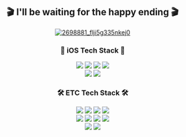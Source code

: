 <div align="center">
  
## 🎬 I'll be waiting for the happy ending 🎬
  
<a href="https://www.youtube.com/watch?v=IUT1qAhMY4w">![2698881_flji5g335nkej0](https://user-images.githubusercontent.com/83414134/207082316-bd9da42c-8eab-4b65-81bc-77200798794d.gif)</a>

### 📱 iOS Tech Stack 📱
<img src="https://img.shields.io/badge/iOS-000000?style=flat-square&logo=apple&logoColor=white"/> 
<img src="https://img.shields.io/badge/Swift-F15137?style=flat-square&logo=Swift&logoColor=white"/> 
<img src="https://img.shields.io/badge/RxSwift-B7178C?style=flat-square&logo=ReactiveX&logoColor=white"/>   
<img src="https://img.shields.io/badge/SwiftUI-0D52DB?style=flat-square&logo=Swift&logoColor=white"/><br> 
<img src="https://img.shields.io/badge/CocoaPods-EE3322?style=flat-square&logo=CocoaPods&logoColor=white"/> 
<img src="https://img.shields.io/badge/Realm-39477F?style=flat-square&logo=Realm&logoColor=white"/>

### 🛠 ETC Tech Stack 🛠
<img src="https://img.shields.io/badge/Android-3DDC84?style=flat-square&logo=Android&logoColor=white"/>
<img src="https://img.shields.io/badge/HTML-E34F26?style=flat-square&logo=HTML5&logoColor=white"/>
<img src="https://img.shields.io/badge/CSS-1572B6?style=flat-square&logo=CSS3&logoColor=white"/>
<img src="https://img.shields.io/badge/JavaScript-F7DF1E?style=flat-square&logo=JavaScript&logoColor=white"/><br>
  
<img src="https://img.shields.io/badge/Java-D04E3B?style=flat-square&logo=Oracle&logoColor=white"/> 
<img src="https://img.shields.io/badge/Python-3776AB?style=flat-square&logo=Python&logoColor=white"/>
<img src="https://img.shields.io/badge/MySQL-4479A1?style=flat-square&logo=MySQL&logoColor=white"/> 
<img src="https://img.shields.io/badge/MSSQL-CC2927?style=flat-square&logo=Microsoft SQL Server&logoColor=white"/></br>
<img src="https://img.shields.io/badge/Firebase-FFCA28?style=flat-square&logo=Firebase&logoColor=white"/> 
<img src="https://img.shields.io/badge/Postman-FF6C37?style=flat-square&logo=Postman&logoColor=white"/>
